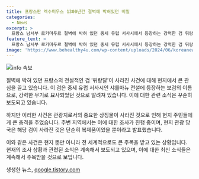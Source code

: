 ```yaml
---
title: 프랑스판 엑수미우스 1300년간 절벽에 박혀있던 비밀
categories:
  - News
excerpt: >
  프랑스 남서부 로카마두르 절벽에 박혀 있던 중세 유럽 서사시에서 등장하는 강력한 검 뒤랑달이 감쪽같이 사라졌다. 경찰은 최근 도난당한 거라고 추정하고 있지만, 현지 관광 당국은 그 검이 전설을 재현한 복제품일 뿐이라고 전했다. 이에도 로카마두르 시장은 주민들이 큰 충격을 받았다고 밝혔다. 
feature_text: >
  프랑스 남서부 로카마두르 절벽에 박혀 있던 중세 유럽 서사시에서 등장하는 강력한 검 뒤랑달이 감쪽같이 사라졌다. 경찰은 최근 도난당한 거라고 추정하고 있지만, 현지 관광 당국은 그 검이 전설을 재현한 복제품일 뿐이라고 전했다. 이에도 로카마두르 시장은 주민들이 큰 충격을 받았다고 밝혔다. 
image: 'https://www.behealthy4u.com/wp-content/uploads/2024/06/koreanews.jpg'
---
```


<p><img src="https://www.behealthy4u.com/wp-content/uploads/2024/06/koreanews.jpg" alt="info 속보" /></p>

<p>절벽에 박혀 있던 프랑스의 전설적인 검 '뒤랑달'이 사라진 사건에 대해 현지에서 큰 관심을 끌고 있습니다. 이 검은 중세 유럽 서사시인 샤를마뉴 전설에 등장하는 보검의 이름으로, 강력한 무기로 묘사되었던 것으로 알려져 있습니다. 이에 대한 관련 소식은 꾸준히 보도되고 있습니다.</p>

<p>하지만 이러한 사건은 관광지로서의 중요한 상징물이 사라진 것으로 인해 현지 주민들에게 큰 충격을 주었습니다. 주변 지역에서는 이에 대한 조사가 진행 중이며, 현지 관광 당국은 해당 검이 사라진 것은 단순히 복제품이었을 뿐이라고 발표했습니다.</p>

<p>이와 같은 사건은 현지 뿐만 아니라 전 세계적으로도 큰 주목을 받고 있는 상황입니다. 현재의 조사 상황과 관련된 소식은 계속해서 보도되고 있으며, 이에 대한 최신 소식들은 계속해서 주목받을 것으로 보입니다.</p>
생생한 뉴스, <a href="https://qoogle.tistory.com" rel="dofollow">qoogle.tistory.com</a>


